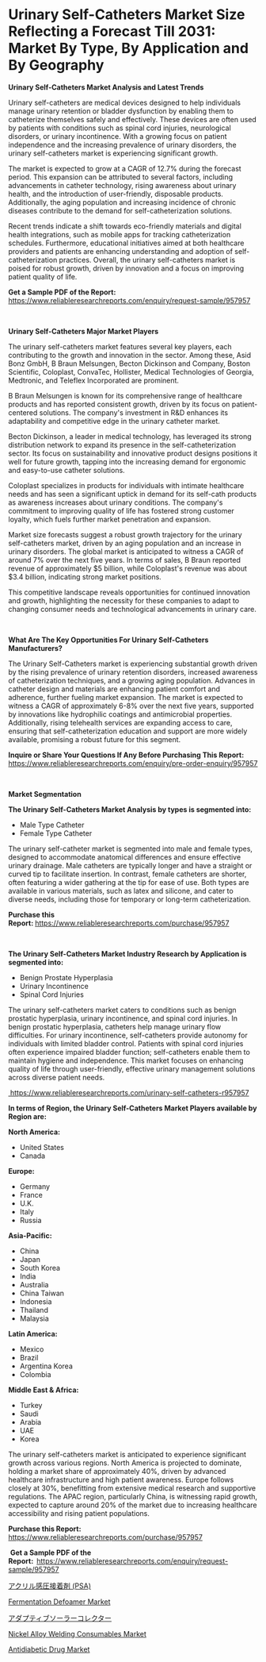 <p><h1>Urinary Self-Catheters Market Size Reflecting a Forecast Till 2031: Market By Type, By Application and By Geography</h1></p><p><strong>Urinary Self-Catheters Market Analysis and Latest Trends</strong></p>
<p><p>Urinary self-catheters are medical devices designed to help individuals manage urinary retention or bladder dysfunction by enabling them to catheterize themselves safely and effectively. These devices are often used by patients with conditions such as spinal cord injuries, neurological disorders, or urinary incontinence. With a growing focus on patient independence and the increasing prevalence of urinary disorders, the urinary self-catheters market is experiencing significant growth.</p><p>The market is expected to grow at a CAGR of 12.7% during the forecast period. This expansion can be attributed to several factors, including advancements in catheter technology, rising awareness about urinary health, and the introduction of user-friendly, disposable products. Additionally, the aging population and increasing incidence of chronic diseases contribute to the demand for self-catheterization solutions. </p><p>Recent trends indicate a shift towards eco-friendly materials and digital health integrations, such as mobile apps for tracking catheterization schedules. Furthermore, educational initiatives aimed at both healthcare providers and patients are enhancing understanding and adoption of self-catheterization practices. Overall, the urinary self-catheters market is poised for robust growth, driven by innovation and a focus on improving patient quality of life.</p></p>
<p><strong>Get a Sample PDF of the Report:&nbsp;</strong> <a href="https://www.reliableresearchreports.com/enquiry/request-sample/957957">https://www.reliableresearchreports.com/enquiry/request-sample/957957</a></p>
<p>&nbsp;</p>
<p><strong>Urinary Self-Catheters Major Market Players</strong></p>
<p><p>The urinary self-catheters market features several key players, each contributing to the growth and innovation in the sector. Among these, Asid Bonz GmbH, B Braun Melsungen, Becton Dickinson and Company, Boston Scientific, Coloplast, ConvaTec, Hollister, Medical Technologies of Georgia, Medtronic, and Teleflex Incorporated are prominent.</p><p>B Braun Melsungen is known for its comprehensive range of healthcare products and has reported consistent growth, driven by its focus on patient-centered solutions. The company's investment in R&D enhances its adaptability and competitive edge in the urinary catheter market.</p><p>Becton Dickinson, a leader in medical technology, has leveraged its strong distribution network to expand its presence in the self-catheterization sector. Its focus on sustainability and innovative product designs positions it well for future growth, tapping into the increasing demand for ergonomic and easy-to-use catheter solutions.</p><p>Coloplast specializes in products for individuals with intimate healthcare needs and has seen a significant uptick in demand for its self-cath products as awareness increases about urinary conditions. The company's commitment to improving quality of life has fostered strong customer loyalty, which fuels further market penetration and expansion.</p><p>Market size forecasts suggest a robust growth trajectory for the urinary self-catheters market, driven by an aging population and an increase in urinary disorders. The global market is anticipated to witness a CAGR of around 7% over the next five years. In terms of sales, B Braun reported revenue of approximately $5 billion, while Coloplast's revenue was about $3.4 billion, indicating strong market positions.</p><p>This competitive landscape reveals opportunities for continued innovation and growth, highlighting the necessity for these companies to adapt to changing consumer needs and technological advancements in urinary care.</p></p>
<p>&nbsp;</p>
<p><strong>What Are The Key Opportunities For Urinary Self-Catheters Manufacturers?</strong></p>
<p><p>The Urinary Self-Catheters market is experiencing substantial growth driven by the rising prevalence of urinary retention disorders, increased awareness of catheterization techniques, and a growing aging population. Advances in catheter design and materials are enhancing patient comfort and adherence, further fueling market expansion. The market is expected to witness a CAGR of approximately 6-8% over the next five years, supported by innovations like hydrophilic coatings and antimicrobial properties. Additionally, rising telehealth services are expanding access to care, ensuring that self-catheterization education and support are more widely available, promising a robust future for this segment.</p></p>
<p><strong>Inquire or Share Your Questions If Any Before Purchasing This Report:</strong> <a href="https://www.reliableresearchreports.com/enquiry/pre-order-enquiry/957957">https://www.reliableresearchreports.com/enquiry/pre-order-enquiry/957957</a></p>
<p>&nbsp;</p>
<p><strong>Market Segmentation</strong></p>
<p><strong>The Urinary Self-Catheters Market Analysis by types is segmented into:</strong></p>
<p><ul><li>Male Type Catheter</li><li>Female Type Catheter</li></ul></p>
<p><p>The urinary self-catheter market is segmented into male and female types, designed to accommodate anatomical differences and ensure effective urinary drainage. Male catheters are typically longer and have a straight or curved tip to facilitate insertion. In contrast, female catheters are shorter, often featuring a wider gathering at the tip for ease of use. Both types are available in various materials, such as latex and silicone, and cater to diverse needs, including those for temporary or long-term catheterization.</p></p>
<p><strong>Purchase this Report:&nbsp;</strong><a href="https://www.reliableresearchreports.com/purchase/957957">https://www.reliableresearchreports.com/purchase/957957</a></p>
<p>&nbsp;</p>
<p><strong>The Urinary Self-Catheters Market Industry Research by Application is segmented into:</strong></p>
<p><ul><li>Benign Prostate Hyperplasia</li><li>Urinary Incontinence</li><li>Spinal Cord Injuries</li></ul></p>
<p><p>The urinary self-catheters market caters to conditions such as benign prostatic hyperplasia, urinary incontinence, and spinal cord injuries. In benign prostatic hyperplasia, catheters help manage urinary flow difficulties. For urinary incontinence, self-catheters provide autonomy for individuals with limited bladder control. Patients with spinal cord injuries often experience impaired bladder function; self-catheters enable them to maintain hygiene and independence. This market focuses on enhancing quality of life through user-friendly, effective urinary management solutions across diverse patient needs.</p></p>
<p><a href="https://www.reliableresearchreports.com/urinary-self-catheters-r957957">&nbsp;https://www.reliableresearchreports.com/urinary-self-catheters-r957957</a></p>
<p><strong>In terms of Region, the Urinary Self-Catheters Market Players available by Region are:</strong></p>
<p>
    <p> <strong> North America: </strong>
        <ul>
            <li>United States</li>
            <li>Canada</li>
        </ul>
        </p> 
    <p> <strong> Europe: </strong>
        <ul>
            <li>Germany</li>
            <li>France</li>
            <li>U.K.</li>
            <li>Italy</li>
            <li>Russia</li>
        </ul>
        </p> 
    <p> <strong> Asia-Pacific: </strong>
        <ul>
            <li>China</li>
            <li>Japan</li>
            <li>South Korea</li>
            <li>India</li>
            <li>Australia</li>
            <li>China Taiwan</li>
            <li>Indonesia</li>
            <li>Thailand</li>
            <li>Malaysia</li>
        </ul>
        </p> 
    <p> <strong> Latin America: </strong>
        <ul>
            <li>Mexico</li>
            <li>Brazil</li>
            <li>Argentina Korea</li>
            <li>Colombia</li>
        </ul>
        </p> 
    <p> <strong> Middle East & Africa: </strong>
        <ul>
            <li>Turkey</li>
            <li>Saudi</li>
            <li>Arabia</li>
            <li>UAE</li>
            <li>Korea</li>
        </ul>
    </p>
    </p>
<p><p>The urinary self-catheters market is anticipated to experience significant growth across various regions. North America is projected to dominate, holding a market share of approximately 40%, driven by advanced healthcare infrastructure and high patient awareness. Europe follows closely at 30%, benefitting from extensive medical research and supportive regulations. The APAC region, particularly China, is witnessing rapid growth, expected to capture around 20% of the market due to increasing healthcare accessibility and rising patient populations.</p></p>
<p><strong>Purchase this Report: </strong><a href="https://www.reliableresearchreports.com/purchase/957957">https://www.reliableresearchreports.com/purchase/957957</a></p>
<p>&nbsp;<strong>Get a Sample PDF of the Report:&nbsp;&nbsp;</strong><a href="https://www.reliableresearchreports.com/enquiry/request-sample/957957">https://www.reliableresearchreports.com/enquiry/request-sample/957957</a></p>
<p><strong></strong></p>
<p><p><a href="https://medium.com/@bulahhamill83/%E5%9C%B0%E5%9F%9F%E7%9A%84%E3%81%8A%E3%82%88%E3%81%B3%E3%82%B0%E3%83%AD%E3%83%BC%E3%83%90%E3%83%AB%E3%81%AA%E3%83%88%E3%83%AC%E3%83%B3%E3%83%89%E3%81%8C2024%E5%B9%B4%E3%81%8B%E3%82%892031%E5%B9%B4%E3%81%AB%E3%81%8B%E3%81%91%E3%81%A6%E3%82%A2%E3%82%AF%E3%83%AA%E3%83%AB%E5%9C%A7%E6%95%8F%E6%8E%A5%E7%9D%80%E5%89%A4-psa-%E5%B8%82%E5%A0%B4%E3%81%AB%E3%81%A9%E3%81%AE%E3%82%88%E3%81%86%E3%81%AB%E5%BD%B1%E9%9F%BF%E3%82%92%E4%B8%8E%E3%81%88%E3%81%A6%E3%81%84%E3%82%8B%E3%81%8B-17783121d08a?postPublishedType=initial">アクリル感圧接着剤 (PSA)</a></p><p><a href="https://www.linkedin.com/pulse/fermentation-defoamer-market-global-regional-analysis-3rxjc?trackingId=s2Zf2dJrQkOTv3BtE3q5gQ%3D%3D">Fermentation Defoamer Market</a></p><p><a href="https://medium.com/@bulahhamill83/%E3%82%B0%E3%83%AD%E3%83%BC%E3%83%90%E3%83%AB%E3%81%AA%E3%82%A2%E3%83%80%E3%83%97%E3%83%86%E3%82%A3%E3%83%96%E3%82%BD%E3%83%BC%E3%83%A9%E3%83%BC%E3%82%B3%E3%83%AC%E3%82%AF%E3%82%BF%E3%83%BC%E5%B8%82%E5%A0%B4%E3%81%AE%E3%82%B7%E3%82%A7%E3%82%A2%E3%81%A8%E6%88%90%E9%95%B7%E6%A9%9F%E4%BC%9A-2024%E5%B9%B4%E3%81%8B%E3%82%892031%E5%B9%B4%E3%81%AE%E6%9C%9F%E9%96%93%E3%81%AB%E3%81%8A%E3%81%91%E3%82%8B%E5%B8%82%E5%A0%B4%E8%A6%8F%E6%A8%A1%E3%81%AF%E5%B9%B4%E5%B9%B3%E5%9D%87%E6%88%90%E9%95%B7%E7%8E%87-cagr-4-1-%E3%81%A7%E6%88%90%E9%95%B7%E3%81%97%E3%81%A6%E3%81%84%E3%81%BE%E3%81%99-15fa0901b14c?postPublishedType=initial">アダプティブソーラーコレクター</a></p><p><a href="https://issuu.com/reportprime-2/docs/nickel-alloy-welding-consumables-ma_85dc322399f80e">Nickel Alloy Welding Consumables Market</a></p><p><a href="https://github.com/petbigbeepjn/Market-Research-Report-List-1/blob/main/antidiabetic-drug-market.md">Antidiabetic Drug Market</a></p></p>